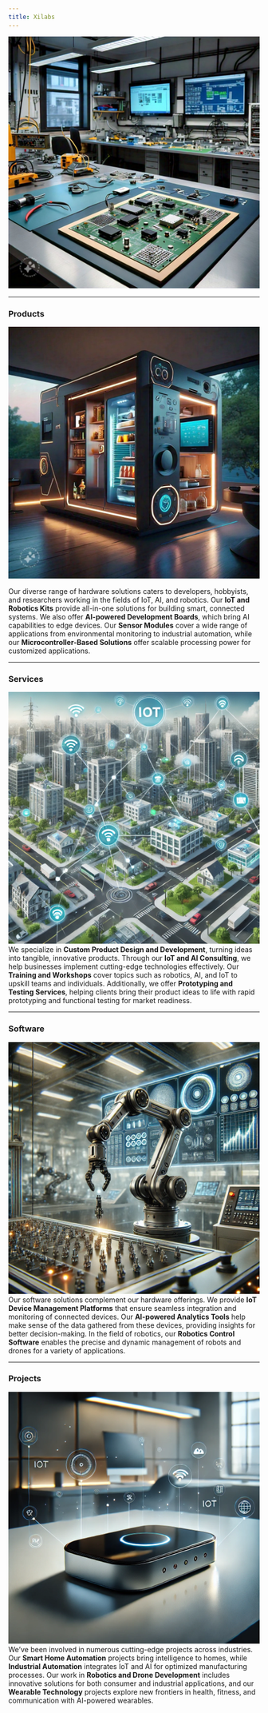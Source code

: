 ```yaml
---
title: Xilabs
---
```

![IOT-Robotics-AI](/assets/images/img1.jfif)


---
### **Products**
![IOT-Robotics-AI](/assets/images/img2.jpeg)


Our diverse range of hardware solutions caters to developers, hobbyists, and researchers working in the fields of IoT, AI, and robotics. Our **IoT and Robotics Kits** provide all-in-one solutions for building smart, connected systems. We also offer **AI-powered Development Boards**, which bring AI capabilities to edge devices. Our **Sensor Modules** cover a wide range of applications from environmental monitoring to industrial automation, while our **Microcontroller-Based Solutions** offer scalable processing power for customized applications.

---


### **Services**
![IOT-Robotics-AI](/assets/images/img3.webp)
We specialize in **Custom Product Design and Development**, turning ideas into tangible, innovative products. Through our **IoT and AI Consulting**, we help businesses implement cutting-edge technologies effectively. Our **Training and Workshops** cover topics such as robotics, AI, and IoT to upskill teams and individuals. Additionally, we offer **Prototyping and Testing Services**, helping clients bring their product ideas to life with rapid prototyping and functional testing for market readiness.

---


### **Software**
![IOT-Robotics-AI](/assets/images/img4.webp)
Our software solutions complement our hardware offerings. We provide **IoT Device Management Platforms** that ensure seamless integration and monitoring of connected devices. Our **AI-powered Analytics Tools** help make sense of the data gathered from these devices, providing insights for better decision-making. In the field of robotics, our **Robotics Control Software** enables the precise and dynamic management of robots and drones for a variety of applications.

---



### **Projects**
![IOT-Robotics-AI](/assets/images/img5.webp)
We’ve been involved in numerous cutting-edge projects across industries. Our **Smart Home Automation** projects bring intelligence to homes, while **Industrial Automation** integrates IoT and AI for optimized manufacturing processes. Our work in **Robotics and Drone Development** includes innovative solutions for both consumer and industrial applications, and our **Wearable Technology** projects explore new frontiers in health, fitness, and communication with AI-powered wearables.
